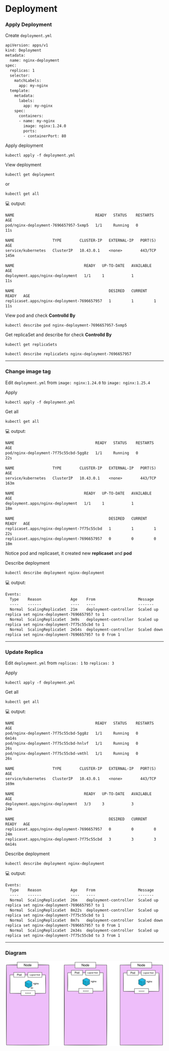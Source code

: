 # Deployment

### Apply Deployment

Create `deployment.yml`
```
apiVersion: apps/v1
kind: Deployment
metadata:
  name: nginx-deployment
spec:
  replicas: 1
  selector:
    matchLabels:
      app: my-nginx
  template:
    metadata:
      labels:
        app: my-nginx
    spec:
      containers:
      - name: my-nginx
        image: nginx:1.24.0
        ports:
        - containerPort: 80
```

Apply deployment
```
kubectl apply -f deployment.yml
```

View deployment
```
kubectl get deployment 
```
or
```
kubectl get all 
```

:computer: output:
```
NAME                                    READY   STATUS    RESTARTS   AGE
pod/nginx-deployment-7696657957-5xmp5   1/1     Running   0          11s

NAME                 TYPE        CLUSTER-IP   EXTERNAL-IP   PORT(S)   AGE
service/kubernetes   ClusterIP   10.43.0.1    <none>        443/TCP   145m

NAME                               READY   UP-TO-DATE   AVAILABLE   AGE
deployment.apps/nginx-deployment   1/1     1            1           11s

NAME                                          DESIRED   CURRENT   READY   AGE
replicaset.apps/nginx-deployment-7696657957   1         1         1       11s
```

View pod and check **Controlld By**
```
kubectl describe pod nginx-deployment-7696657957-5xmp5
```

Get replicaSet and describe for check **Controlld By**
```
kubectl get replicaSets
```
```
kubectl describe replicaSets nginx-deployment-7696657957 
```
---
### Change image tag
Edit `deployment.yml` from `image: nginx:1.24.0` to `image: nginx:1.25.4`

Apply
```
kubectl apply -f deployment.yml
```

Get all
```
kubectl get all
```

:computer: output:
```
NAME                                    READY   STATUS    RESTARTS   AGE
pod/nginx-deployment-7f75c55cbd-5gg8z   1/1     Running   0          22s

NAME                 TYPE        CLUSTER-IP   EXTERNAL-IP   PORT(S)   AGE
service/kubernetes   ClusterIP   10.43.0.1    <none>        443/TCP   163m

NAME                               READY   UP-TO-DATE   AVAILABLE   AGE
deployment.apps/nginx-deployment   1/1     1            1           18m

NAME                                          DESIRED   CURRENT   READY   AGE
replicaset.apps/nginx-deployment-7f75c55cbd   1         1         1       22s
replicaset.apps/nginx-deployment-7696657957   0         0         0       18m
```
Notice pod and replicaset, it created new **replicaset** and **pod**


Describe deployment
```
kubectl describe deployment nginx-deployment
```

:computer: output:
```
Events:
  Type    Reason             Age    From                   Message
  ----    ------             ----   ----                   -------
  Normal  ScalingReplicaSet  21m    deployment-controller  Scaled up replica set nginx-deployment-7696657957 to 1
  Normal  ScalingReplicaSet  3m9s   deployment-controller  Scaled up replica set nginx-deployment-7f75c55cbd to 1
  Normal  ScalingReplicaSet  2m54s  deployment-controller  Scaled down replica set nginx-deployment-7696657957 to 0 from 1
```
---

### Update Replica 

Edit `deployment.yml` from `replicas: 1` to `replicas: 3`

Apply
```
kubectl apply -f deployment.yml
```

Get all
```
kubectl get all
```

:computer: output:
```
NAME                                    READY   STATUS    RESTARTS   AGE
pod/nginx-deployment-7f75c55cbd-5gg8z   1/1     Running   0          6m14s
pod/nginx-deployment-7f75c55cbd-hnlvf   1/1     Running   0          26s
pod/nginx-deployment-7f75c55cbd-vmthl   1/1     Running   0          26s

NAME                 TYPE        CLUSTER-IP   EXTERNAL-IP   PORT(S)   AGE
service/kubernetes   ClusterIP   10.43.0.1    <none>        443/TCP   169m

NAME                               READY   UP-TO-DATE   AVAILABLE   AGE
deployment.apps/nginx-deployment   3/3     3            3           24m

NAME                                          DESIRED   CURRENT   READY   AGE
replicaset.apps/nginx-deployment-7696657957   0         0         0       24m
replicaset.apps/nginx-deployment-7f75c55cbd   3         3         3       6m14s
```

Describe deployment
```
kubectl describe deployment nginx-deployment
```

:computer: output:
```
Events:
  Type    Reason             Age    From                   Message
  ----    ------             ----   ----                   -------
  Normal  ScalingReplicaSet  26m    deployment-controller  Scaled up replica set nginx-deployment-7696657957 to 1
  Normal  ScalingReplicaSet  8m22s  deployment-controller  Scaled up replica set nginx-deployment-7f75c55cbd to 1
  Normal  ScalingReplicaSet  8m7s   deployment-controller  Scaled down replica set nginx-deployment-7696657957 to 0 from 1
  Normal  ScalingReplicaSet  2m34s  deployment-controller  Scaled up replica set nginx-deployment-7f75c55cbd to 3 from 1
```
---
### Diagram

![diagram](/images/components/02_deployment/diagram.png)
